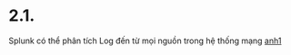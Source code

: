 # 2.1.
Splunk có thể phân tích Log đến từ mọi nguồn trong hệ thống mạng
[anh1](https://github.com/ThanTam111/Splunk/blob/main/Image/image.png)